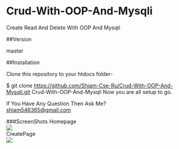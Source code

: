 # Crud-With-OOP-And-Mysqli
Create Read And Delete With OOP And Mysqli

##Version

master

##Installation

Clone this repository to your htdocs folder-

$ git clone https://github.com/Shiam-Cse-Ru/Crud-With-OOP-And-Mysqli.git Crud-With-OOP-And-Mysqli
Now you are all setup to go.

If You Have Any Question Then Ask Me?<br>
shiam546365@gmail.com

###ScreenShots
Homepage<br>
<img src="http://fs5.directupload.net/images/160620/ekq266h3.png"><br>
CreatePage<br>
<img src="http://fs5.directupload.net/images/160620/yk3xdoii.png">
